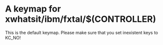 # A keymap for xwhatsit/ibm/fxtal/$(CONTROLLER)

This is the default keymap.
Please make sure that you set inexistent keys to KC_NO!
